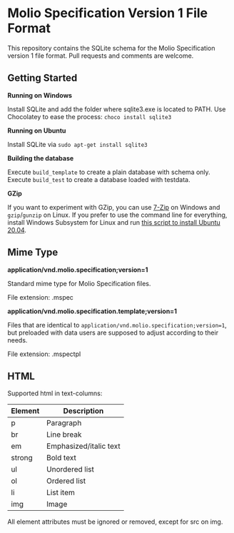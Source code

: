 # Molio Specification Version 1 File Format
This repository contains the SQLite schema for the Molio Specification version 1 file format. Pull requests and comments are welcome.

## Getting Started

**Running on Windows**

Install SQLite and add the folder where sqlite3.exe is located to PATH. Use Chocolatey to ease the process: `choco install sqlite3`

**Running on Ubuntu**

Install SQLite via `sudo apt-get install sqlite3`

**Building the database**

Execute `build_template` to create a plain database with schema only.
Execute `build_test` to create a database loaded with testdata.

**GZip**

If you want to experiment with GZip, you can use [7-Zip](https://www.7-zip.org/) on Windows and `gzip`/`gunzip` on Linux. If you prefer to use the command line for everything, install Windows Subsystem for Linux and run [this script to install Ubuntu 20.04](https://ja.nsommer.dk/articles/install-custom-wsl-distribution.html).

## Mime Type

**application/vnd.molio.specification;version=1**

Standard mime type for Molio Specification files.

File extension: .mspec

**application/vnd.molio.specification.template;version=1**

Files that are identical to `application/vnd.molio.specification;version=1`, but preloaded with data users are supposed to adjust according to their needs.

File extension: .mspectpl

## HTML

Supported html in text-columns:

| Element | Description            |
|---------|------------------------|
| p       | Paragraph              |
| br      | Line break             |
| em      | Emphasized/italic text |
| strong  | Bold text              |
| ul      | Unordered list         |
| ol      | Ordered list           |
| li      | List item              |
| img     | Image                  |

All element attributes must be ignored or removed, except for src on img.
